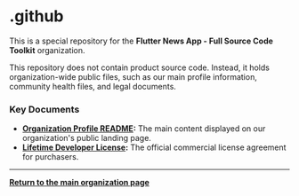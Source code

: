 # .github

This is a special repository for the **Flutter News App - Full Source Code Toolkit** organization.

This repository does not contain product source code. Instead, it holds organization-wide public files, such as our main profile information, community health files, and legal documents.

### Key Documents

*   **[Organization Profile README](./profile/README.md):** The main content displayed on our organization's public landing page.
*   **[Lifetime Developer License](./LIFETIME_DEVELOPER_LICENSE.md):** The official commercial license agreement for purchasers.

---

[**Return to the main organization page**](https://github.com/flutter-news-app-full-source-code)
